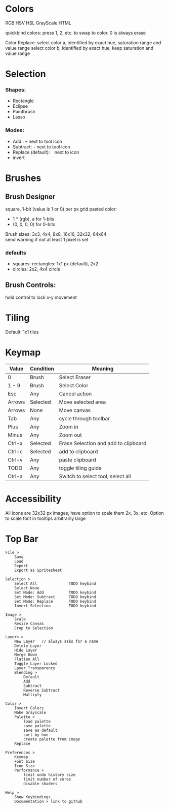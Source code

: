 # Colors

RGB
HSV
HSL
GrayScale
HTML

quickbind colors: press 1, 2, etc. to swap to color. 0 is always erase

Color Replace:
    select color a, identified by exact hue, saturation range and value range
    select color b, identified by exact hue, keep saturation and value range

# Selection

### Shapes:
+ Rectangle
+ Eclipse
+ Paintbrush
+ Lasso

### Modes:
+ Add : `+` next to tool icon
+ Subtract: `-` next to tool icon
+ Replace (default): ` ` next to icon
+ invert

# Brushes
## Brush Designer

square, 1-bit (value is 1 or 0) per px grid
pasted color: 
+ 1 * (rgb), a for 1-bits
+ (0, 0, 0, 0) for 0-bits

Brush sizes: 3x3, 4x4, 8x8, 16x16, 32x32, 64x64<br>
send warning if not at least 1 pixel is set

### defaults
+ squares: rectangles: 1x1 px (default), 2x2
+ circles: 2x2, 4x4 circle

## Brush Controls:
    
hold control to lock x-y movement

# Tiling

Default: 1x1 tiles


# Keymap

| Value  | Condition | Meaning                              |
|--------|-----------|--------------------------------------|
| 0      | Brush     | Select Eraser                        |
| 1 - 9  | Brush     | Select Color                         |
| Esc    | Any       | Cancel action                        |
| Arrows | Selected  | Move selected area                   |
| Arrows | None      | Move canvas                          |
| Tab    | Any       | cycle through toolbar                |
| Plus   | Any       | Zoom in                              |
| Minus  | Any       | Zoom out                             | 
 | Ctrl+x | Selected  | Erase Selection and add to clipboard |
 | Ctrl+c | Selected  | add to clipboard                     |
 | Ctrl+v | Any       | paste clipboard                      |
 | TODO   | Any       | toggle tiling guide                  |
 | Ctrl+a | Any       | Switch to select tool, select all    | 


# Accessibility

All icons are 32x32 px images, have option to scale them 2x, 3x, etc.
Option to scale font in tooltips arbitrarily large

# Top Bar

```
File > 
    Save
    Load
    Export
    Export as Spritesheet

Selection > 
    Select All              TODO keybind
    Select None
    Set Mode: Add           TODO keybind
    Set Mode: Subtract      TODO keybind
    Set Mode: Replace       TODO keybind
    Invert Selection        TODO keybind
    
Image >
    Scale
    Resize Canvas
    Crop to Selection
    
Layers >
    New Layer   // always asks for a name
    Delete Layer
    Hide Layer
    Merge Down
    Flatten All
    Toggle Layer Locked
    Layer Transparency
    Blending >
        Default 
        Add
        Subtract
        Reverse Subtract
        Multiply
        
Color > 
    Invert Colors
    Make Grayscale
    Palette >
        load palette
        save palette
        save as default
        sort by hue
        create palette from image
    Replace 

Preferences >
    Keymap 
    Font Size
    Icon Size
    Performance >
        limit undo history size
        limit number of cores
        disable shaders

Help > 
    Show Keybindings
    Documentation > link to github
```

